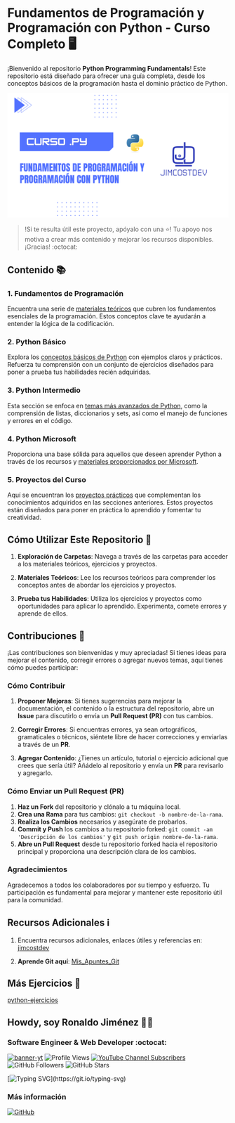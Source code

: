 # Fundamentos de Programación y Programación con Python - Curso Completo 🖥️

¡Bienvenido al repositorio **Python Programming Fundamentals**! Este repositorio está diseñado para ofrecer una guía completa, desde los conceptos básicos de la programación hasta el dominio práctico de Python.

![](./imgs/header.png)

> !Si te resulta útil este proyecto, apóyalo con una ⭐! Tu apoyo nos motiva a crear más contenido y mejorar los recursos disponibles. ¡Gracias! :octocat:

## Contenido 📚

### 1. Fundamentos de Programación
Encuentra una serie de [materiales teóricos](./00_fundamentos) que cubren los fundamentos esenciales de la programación. Estos conceptos clave te ayudarán a entender la lógica de la codificación.

### 2. Python Básico
Explora los [conceptos básicos de Python](./01_python_basico) con ejemplos claros y prácticos. Refuerza tu comprensión con un conjunto de ejercicios diseñados para poner a prueba tus habilidades recién adquiridas.

### 3. Python Intermedio
Esta sección se enfoca en [temas más avanzados de Python](./02_python_intermedio), como la comprensión de listas, diccionarios y sets, así como el manejo de funciones y errores en el código.

### 4. Python Microsoft
Proporciona una base sólida para aquellos que deseen aprender Python a través de los recursos y [materiales proporcionados por Microsoft](./03_curso_python_microsoft).

### 5. Proyectos del Curso
Aquí se encuentran los [proyectos prácticos](./04_proyectos/) que complementan los conocimientos adquiridos en las secciones anteriores. Estos proyectos están diseñados para poner en práctica lo aprendido y fomentar tu creatividad.

## Cómo Utilizar Este Repositorio 🚀

1. **Exploración de Carpetas**: Navega a través de las carpetas para acceder a los materiales teóricos, ejercicios y proyectos.

2. **Materiales Teóricos**: Lee los recursos teóricos para comprender los conceptos antes de abordar los ejercicios y proyectos.

3. **Prueba tus Habilidades**: Utiliza los ejercicios y proyectos como oportunidades para aplicar lo aprendido. Experimenta, comete errores y aprende de ellos.

## Contribuciones 🤝

¡Las contribuciones son bienvenidas y muy apreciadas! Si tienes ideas para mejorar el contenido, corregir errores o agregar nuevos temas, aquí tienes cómo puedes participar:

### Cómo Contribuir

1. **Proponer Mejoras**: Si tienes sugerencias para mejorar la documentación, el contenido o la estructura del repositorio, abre un **Issue** para discutirlo o envía un **Pull Request (PR)** con tus cambios.

2. **Corregir Errores**: Si encuentras errores, ya sean ortográficos, gramaticales o técnicos, siéntete libre de hacer correcciones y enviarlas a través de un **PR**.

3. **Agregar Contenido**: ¿Tienes un artículo, tutorial o ejercicio adicional que crees que sería útil? Añádelo al repositorio y envía un **PR** para revisarlo y agregarlo.

### Cómo Enviar un Pull Request (PR)

1. **Haz un Fork** del repositorio y clónalo a tu máquina local.
2. **Crea una Rama** para tus cambios: `git checkout -b nombre-de-la-rama`.
3. **Realiza los Cambios** necesarios y asegúrate de probarlos.
4. **Commit y Push** los cambios a tu repositorio forked: `git commit -am 'Descripción de los cambios'` y `git push origin nombre-de-la-rama`.
5. **Abre un Pull Request** desde tu repositorio forked hacia el repositorio principal y proporciona una descripción clara de los cambios.

### Agradecimientos

Agradecemos a todos los colaboradores por su tiempo y esfuerzo. Tu participación es fundamental para mejorar y mantener este repositorio útil para la comunidad.

## Recursos Adicionales ℹ️

1. Encuentra recursos adicionales, enlaces útiles y referencias en: [jimcostdev](https://github.com/JimcostDev)

2. **Aprende Git aquí**: [Mis_Apuntes_Git](https://github.com/JimcostDev/Mis_Apuntes_Git)

## Más Ejercicios 🐍

[python-ejercicios](https://github.com/JimcostDev/Python_Ejercicios)

## Howdy, soy Ronaldo Jiménez 👋🏻
### Software Engineer & Web Developer :octocat:
<!-- banner -->
[![banner-yt](https://user-images.githubusercontent.com/53100460/254561844-6471bed7-ba32-4d66-b05f-007da9a95620.jpg)](https://www.youtube.com/@jimcostdev)
![Profile Views](https://komarev.com/ghpvc/?username=JimcostDev&color=%23007bff&card=%23ffffff&title=%23007bff)
[![YouTube Channel Subscribers](https://img.shields.io/youtube/channel/subscribers/UC-l_8ggAw-u4dJZtO05F5zQ?style=social)](https://youtube.com/@jimcostdev?sub_confirmation=1)
![GitHub Followers](https://img.shields.io/github/followers/JimcostDev?style=social)
![GitHub Stars](https://img.shields.io/github/stars/JimcostDev?style=social)

<!-- frase de EGW -->
[![Typing SVG](https://readme-typing-svg.demolab.com?font=Fira+Code&pause=1000&color=1B82AB&random=false&width=1280&lines="Ponte+un+blanco+alto+y+haz+fervientes+esfuerzos+por+alcanzarlo+y+no+te+desanimes.")](https://git.io/typing-svg) 

### Más información

[![GitHub](https://img.shields.io/badge/GitHub-JimcostDev-14a1f0?style=for-the-badge&logo=github&logoColor=white&labelColor=101010)](https://github.com/JimcostDev)